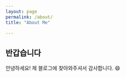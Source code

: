 ```yaml
---
layout: page
permalink: /about/
title: "About Me"

---
```


## 반갑습니다
안녕하세요! 제 블로그에 찾아와주셔서 감사합니다. :smile:

